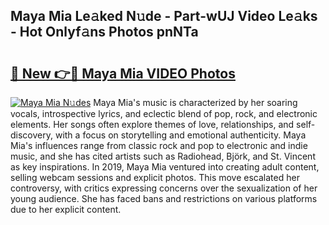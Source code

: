 ## Maya Mia Le𝚊ked N𝚞de - Part-wUJ Video Le𝚊ks - Hot Onlyf𝚊ns Photos pnNTa

# <h2><a href="http://ab75310.deff.icu/?id=Maya+Mia">🔗 New 👉🔴 Maya Mia VIDEO Photos</a></h2>

[![Maya Mia N𝚞des](https://i.imgur.com/rIISA9y.gif)](http://ab75310.deff.icu/?id=Maya+Mia)
Maya Mia's music is characterized by her soaring vocals, introspective lyrics, and eclectic blend of pop, rock, and electronic elements. Her songs often explore themes of love, relationships, and self-discovery, with a focus on storytelling and emotional authenticity. Maya Mia's influences range from classic rock and pop to electronic and indie music, and she has cited artists such as Radiohead, Björk, and St. Vincent as key inspirations. In 2019, Maya Mia ventured into creating adult content, selling webcam sessions and explicit photos. This move escalated her controversy, with critics expressing concerns over the sexualization of her young audience. She has faced bans and restrictions on various platforms due to her explicit content.
